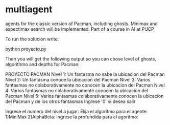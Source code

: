 # multiagent
agents for the classic version of Pacman, including ghosts. Minimax and expectimax search will be implemented. Part of a course in AI at PUCP


To run the solucion write:

python proyecto.py

Then you will get the following output so you can chose level of ghosts, algorithmo and depths for Pacman:

PROYECTO PACMAN
Nivel 1: Un fantasma no sabe la ubicacion del Pacman
Nivel 2: Un fantasma conoce la ubicacion del Pacman
Nivel 3: Varios fantasmas no colaborativamente no conocen la ubicacion del Pacman
Nivel 4: Varios fantasmas no colaborativamente conocen la ubicacion del Pacman
Nivel 5: Varios fantasmas colaborativamente conocen la ubicacion del Pacman y de los otros fantasmas
Ingrese '0' si desea salir

Ingrese el numero del nivel a jugar: 
Elija el algoritmo para el agente: 1)MiniMax 2)AlphaBeta: 
Ingrese la profundida para el agoritmo:
